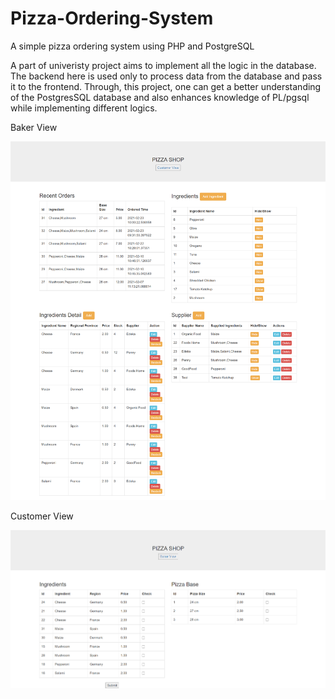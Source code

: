 # Pizza-Ordering-System
A simple pizza ordering system using PHP and PostgreSQL

A part of univeristy project aims to implement all the logic in the database. The backend here is used only to process data from the database and pass it to the frontend. Through,
this project, one can get a better understanding of the PostgresSQL database and also enhances knowledge of PL/pgsql while implementing different logics.

Baker View

<img src ="screencapture-localhost-AMD-bakerView-php-2021-05-19-13_02_55.png" width ="1000"/>

Customer View

<img src ="screencapture-localhost-AMD-customerView-php-2021-05-19-13_03_26.png" width ="1000"/>

